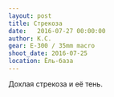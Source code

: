 ```yaml
---
layout: post
title: Стрекоза
date:   2016-07-27 00:00:00
author: К.С.
gear: E-300 / 35mm macro
shoot_date: 2016-07-25
location: Ёль-база
---
```


Дохлая стрекоза и её тень.
